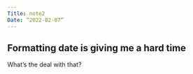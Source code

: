 ```yaml
---
Title: note2
Date: “2022-02-07”
---
```

## Formatting date is giving me a hard time

What’s the deal with that?
